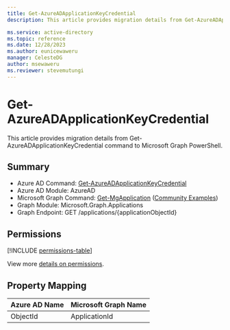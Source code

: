 ```yaml
---
title: Get-AzureADApplicationKeyCredential
description: This article provides migration details from Get-AzureADApplicationKeyCredential command to Microsoft Graph PowerShell.

ms.service: active-directory
ms.topic: reference
ms.date: 12/28/2023
ms.author: eunicewaweru
manager: CelesteDG
author: msewaweru
ms.reviewer: stevemutungi
---
```


# Get-AzureADApplicationKeyCredential

This article provides migration details from Get-AzureADApplicationKeyCredential command to Microsoft Graph PowerShell.

## Summary

+ Azure AD Command: [Get-AzureADApplicationKeyCredential](/powershell/module/azuread/get-azureadapplicationkeycredential)
+ Azure AD Module: AzureAD
+ Microsoft Graph Command: [Get-MgApplication](/powershell/module/microsoft.graph.applications/get-mgapplication) ([Community Examples](https://github.com/orgs/msgraph/discussions?discussions_q=Get-MgApplication))
+ Graph Module: Microsoft.Graph.Applications
+ Graph Endpoint: GET /applications/{applicationObjectId}

## Permissions

[!INCLUDE [permissions-table](~/graphref/api-reference/v1.0/includes/permissions/application-get-permissions.md)]

View more [details on permissions](/graph/api/application-get#permissions).

## Property Mapping

|Azure AD Name|Microsoft Graph Name|
|---|---|
|ObjectId|ApplicationId|